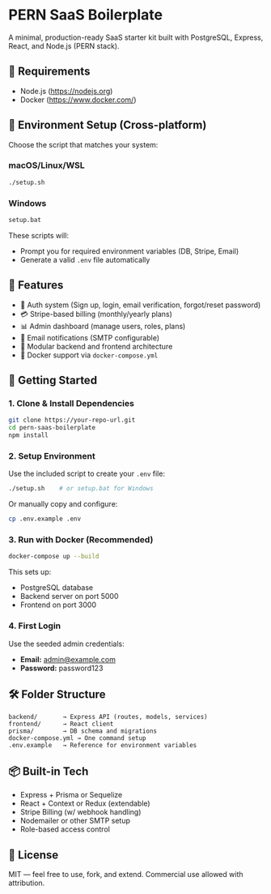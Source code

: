 
# PERN SaaS Boilerplate

A minimal, production-ready SaaS starter kit built with PostgreSQL, Express, React, and Node.js (PERN stack).

## 🔧 Requirements

- Node.js (https://nodejs.org)
- Docker (https://www.docker.com/)

## 🔧 Environment Setup (Cross-platform)

Choose the script that matches your system:

### macOS/Linux/WSL
```bash
./setup.sh
```

### Windows
```cmd
setup.bat
```

These scripts will:
- Prompt you for required environment variables (DB, Stripe, Email)
- Generate a valid `.env` file automatically

## 🧩 Features

- 🔐 Auth system (Sign up, login, email verification, forgot/reset password)
- 💳 Stripe-based billing (monthly/yearly plans)
- 📊 Admin dashboard (manage users, roles, plans)
- 🔔 Email notifications (SMTP configurable)
- 🧰 Modular backend and frontend architecture
- 🐳 Docker support via `docker-compose.yml`

## 🚀 Getting Started

### 1. Clone & Install Dependencies

```bash
git clone https://your-repo-url.git
cd pern-saas-boilerplate
npm install
```

### 2. Setup Environment

Use the included script to create your `.env` file:

```bash
./setup.sh    # or setup.bat for Windows
```

Or manually copy and configure:

```bash
cp .env.example .env
```

### 3. Run with Docker (Recommended)

```bash
docker-compose up --build
```

This sets up:
- PostgreSQL database
- Backend server on port 5000
- Frontend on port 3000

### 4. First Login

Use the seeded admin credentials:

- **Email:** admin@example.com
- **Password:** password123

## 🛠 Folder Structure

```
backend/       → Express API (routes, models, services)
frontend/      → React client
prisma/        → DB schema and migrations
docker-compose.yml → One command setup
.env.example   → Reference for environment variables
```

## 📦 Built-in Tech

- Express + Prisma or Sequelize
- React + Context or Redux (extendable)
- Stripe Billing (w/ webhook handling)
- Nodemailer or other SMTP setup
- Role-based access control

## 📄 License

MIT — feel free to use, fork, and extend. Commercial use allowed with attribution.
